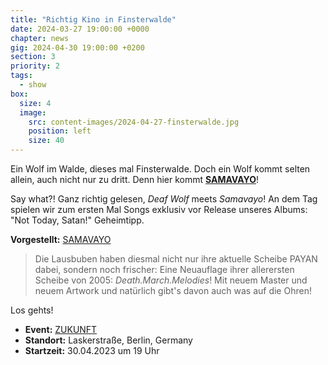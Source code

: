 ```yaml
---
title: "Richtig Kino in Finsterwalde"
date: 2024-03-27 19:00:00 +0000
chapter: news
gig: 2024-04-30 19:00:00 +0200
section: 3
priority: 2
tags:
  - show
box:
  size: 4
  image:
    src: content-images/2024-04-27-finsterwalde.jpg
    position: left
    size: 40
---
```


Ein Wolf im Walde, dieses mal Finsterwalde.
Doch ein Wolf kommt selten allein, auch nicht nur zu dritt.
Denn hier kommt **[SAMAVAYO](https://samavayo.bandcamp.com/)**!

Say what?!
Ganz richtig gelesen, _Deaf Wolf_ meets _Samavayo_!
An dem Tag spielen wir zum ersten Mal Songs exklusiv vor Release unseres Albums: "Not Today, Satan!"
Geheimtipp.


**Vorgestellt:** [SAMAVAYO](https://samavayo.bandcamp.com/)

> Die Lausbuben haben diesmal nicht nur ihre aktuelle Scheibe PAYAN dabei, sondern noch frischer:
> Eine Neuauflage ihrer allerersten Scheibe von 2005: _Death.March.Melodies_!
> Mit neuem Master und neuem Artwork und natürlich gibt's davon auch was auf die Ohren!


Los gehts!
* **Event:** [ZUKUNFT](https://www.facebook.com/events/1751127172937594/)
* **Standort:** Laskerstraße, Berlin, Germany
* **Startzeit:** 30.04.2023 um 19 Uhr
